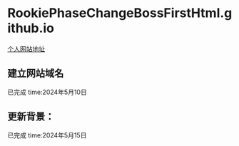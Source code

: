 # RookiePhaseChangeBossFirstHtml.github.io

[个人网站地址](https://rookiephasechangeboss.github.io/)

## 建立网站域名
已完成 time:2024年5月10日

## 更新背景：
已完成 time:2024年5月15日